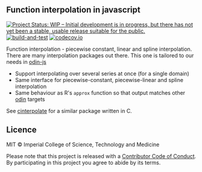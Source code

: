 ## Function interpolation in javascript

[![Project Status: WIP – Initial development is in progress, but there has not yet been a stable, usable release suitable for the public.](https://www.repostatus.org/badges/latest/wip.svg)](https://www.repostatus.org/#wip)
[![build-and-test](https://github.com/reside-ic/interpolate/actions/workflows/ci.yml/badge.svg)](https://github.com/reside-ic/interpolate/actions/workflows/ci.yml)
[![codecov.io](https://codecov.io/github/reside-ic/interpolate/coverage.svg?branch=main)](https://codecov.io/github/reside-ic/interpolate?branch=main)

Function interpolation - piecewise constant, linear and spline interpolation. There are many interpolation packages out there. This one is tailored to our needs in [odin-js](https://github.com/mrc-ide/odin-js)

* Support interpolating over several series at once (for a single domain)
* Same interface for piecewise-constant, piecewise-linear and spline interpolation
* Same behaviour as R's `approx` function so that output matches other [odin](https://github.com/mrc-ide/odin) targets

See [cinterpolate](https://github.com/mrc-ide/cinterpolate) for a similar package written in C.

## Licence

MIT © Imperial College of Science, Technology and Medicine

Please note that this project is released with a [Contributor Code of Conduct](CONDUCT.md). By participating in this project you agree to abide by its terms.
